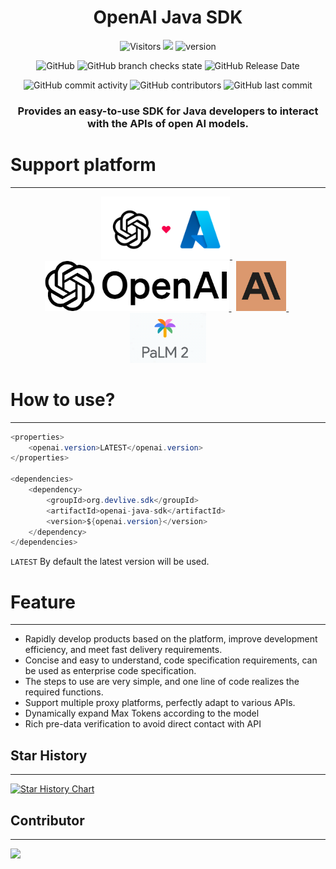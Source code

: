 <div align="center">

# OpenAI Java SDK

![Visitors](https://api.visitorbadge.io/api/visitors?path=https%3A%2F%2Fgithub.com%2Fdevlive-community%2Fopenai-java-sdk&countColor=%23263759&style=flat)
[![](https://tokei.rs/b1/github/devlive-community/openai-java-sdk)](https://github.com/devlive-community/openai-java-sdk)
![version](https://img.shields.io/github/v/release/devlive-community/openai-java-sdk.svg)

![GitHub](https://img.shields.io/github/license/devlive-community/openai-java-sdk)
![GitHub branch checks state](https://img.shields.io/github/checks-status/devlive-community/openai-java-sdk/master?style=flat-square)
![GitHub Release Date](https://img.shields.io/github/release-date/devlive-community/openai-java-sdk?style=flat-square)

![GitHub commit activity](https://img.shields.io/github/commit-activity/y/devlive-community/openai-java-sdk?style=flat-square)
![GitHub contributors](https://img.shields.io/github/contributors-anon/devlive-community/openai-java-sdk?style=flat-square)
![GitHub last commit](https://img.shields.io/github/last-commit/devlive-community/openai-java-sdk?style=flat-square)

<h3> Provides an easy-to-use SDK for Java developers to interact with the APIs of open AI models.</h3>

</div>

# Support platform

---

<div align="center">
    <a href="https://azure.microsoft.com/en-us/products/ai-services/openai-service" target="_blank">
        <img src="images/azure.png" alt="Azure" height="100" />
    </a>&nbsp;
    <a href="https://openai.com" target="_blank">
        <img src="images/openai.png" alt="OpenAi" height="80" />
    </a>&nbsp;
    <a href="https://claude.ai/" target="_blank">
        <img src="images/claude.png" alt="Claude" height="80" />
    </a>&nbsp;
    <a href="https://developers.generativeai.google/products/palm" target="_blank">
        <img src="images/google-palm.png" alt="Google PaLM" height="80" />
    </a>
</div>

# How to use?

---

```java
<properties>
    <openai.version>LATEST</openai.version>
</properties>

<dependencies>
    <dependency>
        <groupId>org.devlive.sdk</groupId>
        <artifactId>openai-java-sdk</artifactId>
        <version>${openai.version}</version>
    </dependency>
</dependencies>
```

`LATEST` By default the latest version will be used.

# Feature

---

- Rapidly develop products based on the platform, improve development efficiency, and meet fast delivery requirements.
- Concise and easy to understand, code specification requirements, can be used as enterprise code specification.
- The steps to use are very simple, and one line of code realizes the required functions.
- Support multiple proxy platforms, perfectly adapt to various APIs.
- Dynamically expand Max Tokens according to the model
- Rich pre-data verification to avoid direct contact with API

## Star History

---

[![Star History Chart](https://api.star-history.com/svg?repos=devlive-community/openai-java-sdk&type=Date)](https://star-history.com/#devlive-community/openai-java-sdk&Date)

## Contributor

---

<a href="https://github.com/devlive-community/openai-java-sdk/graphs/contributors">
  <img src="https://contrib.rocks/image?repo=devlive-community/openai-java-sdk" />
</a>
